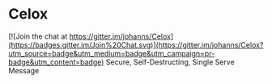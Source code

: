 # Celox

[![Join the chat at https://gitter.im/johanns/Celox](https://badges.gitter.im/Join%20Chat.svg)](https://gitter.im/johanns/Celox?utm_source=badge&utm_medium=badge&utm_campaign=pr-badge&utm_content=badge)
Secure, Self-Destructing, Single Serve Message
